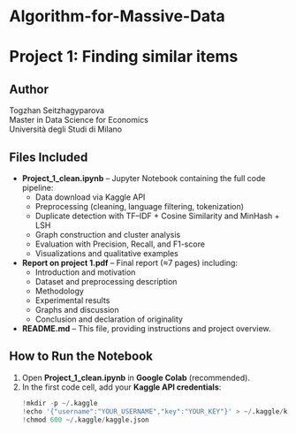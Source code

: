 # Algorithm-for-Massive-Data
# Project 1: Finding similar items

## Author
Togzhan Seitzhagyparova  
Master in Data Science for Economics  
Università degli Studi di Milano  

## Files Included
- **Project_1_clean.ipynb** – Jupyter Notebook containing the full code pipeline:
  - Data download via Kaggle API
  - Preprocessing (cleaning, language filtering, tokenization)
  - Duplicate detection with TF–IDF + Cosine Similarity and MinHash + LSH
  - Graph construction and cluster analysis
  - Evaluation with Precision, Recall, and F1-score
  - Visualizations and qualitative examples
- **Report on project 1.pdf** – Final report (≈7 pages) including:
  - Introduction and motivation
  - Dataset and preprocessing description
  - Methodology
  - Experimental results
  - Graphs and discussion
  - Conclusion and declaration of originality
- **README.md** – This file, providing instructions and project overview.

## How to Run the Notebook
1. Open **Project_1_clean.ipynb** in **Google Colab** (recommended).  
2. In the first code cell, add your **Kaggle API credentials**:  
   ```python
   !mkdir -p ~/.kaggle
   !echo '{"username":"YOUR_USERNAME","key":"YOUR_KEY"}' > ~/.kaggle/kaggle.json
   !chmod 600 ~/.kaggle/kaggle.json
